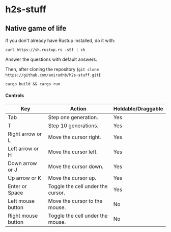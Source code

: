 # h2s-stuff

## Native game of life
If you don't already have Rustup installed, do it with:
```
curl https://sh.rustup.rs -sSf | sh
```
Answer the questions with default answers.

Then, after cloning the repository (`git clone https://github.com/anirudhb/h2s-stuff.git`):
```
cargo build && cargo run
```

#### Controls
Key | Action | Holdable/Draggable
----|--------|-------------------
Tab | Step one generation. | Yes
 T  | Step 10 generations. | Yes
Right arrow or L | Move the cursor right. | Yes
Left arrow or H | Move the cursor left. | Yes
Down arrow or J | Move the cursor down. | Yes
Up arrow or K | Move the cursor up. | Yes
Enter or Space | Toggle the cell under the cursor. | Yes
Left mouse button | Move the cursor to the mouse. | No
Right mouse button | Toggle the cell under the mouse. | No
